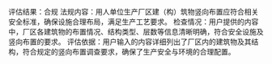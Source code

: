 评估结果：合规
法规内容：用人单位生产厂区建（构）筑物竖向布置应符合相关安全标准，确保设施合理布局，满足生产工艺要求。
检查情况：用户提供的内容中，厂区各建筑物的布置情况、结构类型、层数等信息清晰明确，符合安全设施及竖向布置的要求。
评估依据：用户输入的内容详细列出了厂区内的建筑物及其结构，符合规定的竖向布置调查要求，确保了生产安全与环境的合理配置。